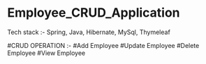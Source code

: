 # Employee_CRUD_Application

Tech stack :- Spring, Java, Hibernate, MySql, Thymeleaf

#CRUD OPERATION :-
#Add Employee
#Update Employee
#Delete Employee
#View Employee


